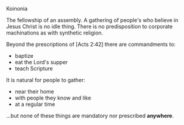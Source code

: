 Koinonia


The fellowship of an assembly.
A gathering of people's who believe in Jesus Christ is no idle thing.
There is no predisposition to corporate machinations as with synthetic religion.

Beyond the prescriptions of [Acts 2:42] there are commandments to:
- baptize
- eat the Lord's supper
- teach Scripture

It is natural for people to gather:
- near their home
- with people they know and like
- at a regular time

...but none of these things are mandatory nor prescribed **anywhere**.
